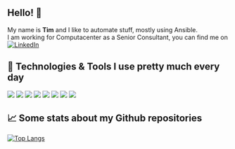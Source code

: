 ## Hello! 👋

My name is **Tim** and I like to automate stuff, mostly using Ansible.  
I am working for Computacenter as a Senior Consultant, you can find me on [![LinkedIn][1.1]][1]


## 🔧 Technologies & Tools I use pretty much every day

![](https://img.shields.io/badge/Ansible-000000?style=for-the-badge&logo=ansible&logoColor=white)
![](https://img.shields.io/badge/GIT-E44C30?style=for-the-badge&logo=git&logoColor=white)
![](https://img.shields.io/badge/Docker-2CA5E0?style=for-the-badge&logo=docker&logoColor=white)
![](https://img.shields.io/badge/Python-FFD43B?style=for-the-badge&logo=python)
![](https://img.shields.io/badge/Linux-FCC624?style=for-the-badge&logo=linux&logoColor=black)
![](https://img.shields.io/badge/Visual_Studio_Code-0078D4?style=for-the-badge&logo=visual%20studio%20code&logoColor=white)
![](https://img.shields.io/badge/kubernetes-326ce5.svg?&style=for-the-badge&logo=kubernetes&logoColor=white)
![](https://img.shields.io/badge/GitLab-330F63?style=for-the-badge&logo=gitlab&logoColor=white)

## :chart_with_upwards_trend: Some stats about my Github repositories
[![Top Langs](https://github-readme-stats.vercel.app/api/top-langs/?username=timgrt&hide=html&layout=compact&theme=onedark)](https://github.com/timgrt/github-readme-stats)

<!-- links to social media accounts -->
[1]: https://www.linkedin.com/in/tim-gr%C3%BCtzmacher-817478109/
[1.1]: https://img.shields.io/badge/LinkedIn-0077B5?style=social&logo=linkedin&logoColor=blue
